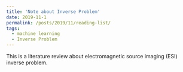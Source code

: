 ```yaml
---
title: 'Note about Inverse Problem'
date: 2019-11-1
permalink: /posts/2019/11/reading-list/
tags:
  - machine learning
  - Inverse Problem
---
```

This is a literature review about electromagnetic source imaging (ESI) inverse problem.

